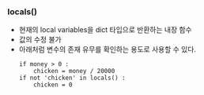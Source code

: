 ### locals()
- 현재의 local variables을 dict 타입으로 반환하는 내장 함수
- 값의 수정 불가
- 아래처럼 변수의 존재 유무를 확인하는 용도로 사용할 수 있다.
  ```
  if money > 0 :
      chicken = money / 20000
  if not 'chicken' in locals() : 
      chicken = 0
  ```
